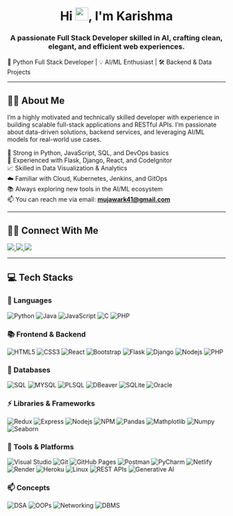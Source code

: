 <h1 align="center">Hi <img src="https://raw.githubusercontent.com/MartinHeinz/MartinHeinz/master/wave.gif" width="30px" height="30px">, I'm Karishma </h1>
<h3 align="center">A passionate Full Stack Developer skilled in AI, crafting clean, elegant, and efficient web experiences.</h3>
🚀 Python Full Stack Developer | 💡 AI/ML Enthusiast | 🛠️ Backend & Data Projects

---

## 🙋‍♂️ About Me

I’m a highly motivated and technically skilled developer with experience in building scalable full-stack applications and RESTful APIs. I’m passionate about data-driven solutions, backend services, and leveraging AI/ML models for real-world use cases.

🌟 Strong in Python, JavaScript, SQL, and DevOps basics  
🔧 Experienced with Flask, Django, React, and CodeIgnitor  
📈 Skilled in Data Visualization & Analytics  
☁️ Familiar with Cloud, Kubernetes, Jenkins, and GitOps  
📚 Always exploring new tools in the AI/ML ecosystem  
📫 You can reach me via email: **mujawark41@gmail.com**

---

## 🧑🏻 Connect With Me

<p align="left">
  <a href="https://regal-frangipane-74354a.netlify.app/">
    <img src="https://img.shields.io/badge/Portfolio-1AA260?style=for-the-badge&logo=About.me&logoColor=white" />
  </a>
   <a href="https://www.linkedin.com/in/karishma-mujawar-b17167243/">
    <img src="https://img.shields.io/badge/LinkedIn-0077B5?style=for-the-badge&logo=linkedin&logoColor=white" />
  </a>
  <!--<a href="">
    <img src="https://img.shields.io/badge/Twitter-1DA1F2?style=for-the-badge&logo=twitter&logoColor=white" />
  </a>
  <a href="">
    <img src="https://img.shields.io/badge/Medium-12100E?style=for-the-badge&logo=medium&logoColor=white" />
  </a> -->
  <a href="mailto:mujawark41@gmail.com">
    <img src="https://img.shields.io/badge/Gmail-D14836?style=for-the-badge&logo=gmail&logoColor=white" />
  </a>
</p>

---

## 💻 Tech Stacks

### 🚀 Languages
![Python](https://img.shields.io/badge/Python-3776AB?style=for-the-badge&logo=python&logoColor=white)
![Java](https://img.shields.io/badge/Java-ED8B00?style=for-the-badge&logo=java&logoColor=white)
![JavaScript](https://img.shields.io/badge/JavaScript-323330?style=for-the-badge&logo=javascript&logoColor=F7DF1E)
![C](https://img.shields.io/badge/C-00599C?style=for-the-badge&logo=c&logoColor=white)
![PHP](https://img.shields.io/badge/PHP-E34F26?style=for-the-badge&logo=php&logoColor=white)

###  📚 Frontend &  Backend
![HTML5](https://img.shields.io/badge/HTML5-E34F26?style=for-the-badge&logo=html5&logoColor=white)
![CSS3](https://img.shields.io/badge/CSS3-1572B6?style=for-the-badge&logo=css3&logoColor=white)
![React](https://img.shields.io/badge/React-20232A?style=for-the-badge&logo=react&logoColor=61DAFB)
![Bootstrap](https://img.shields.io/badge/Bootstrap-563D7C?style=for-the-badge&logo=bootstrap&logoColor=white)
![Flask](https://img.shields.io/badge/Flask-593D88?style=for-the-badge&logo=flask&logoColor=white)
![Django](https://img.shields.io/badge/Django-CB3837?style=for-the-badge&logo=django&logoColor=white)
![Nodejs](https://img.shields.io/badge/Node.js-339933?style=for-the-badge&logo=nodedotjs&logoColor=white)
![PHP](https://img.shields.io/badge/PHP-E34F26?style=for-the-badge&logo=php&logoColor=white)

### 🔧 Databases

![SQL](https://img.shields.io/badge/SQL-025E8C?style=for-the-badge&logo=postgresql&logoColor=white)
![MYSQL](https://img.shields.io/badge/MYSQL-CB3837?style=for-the-badge&logo=postgresql&logoColor=white)
![PLSQL](https://img.shields.io/badge/PLSQL-4EA94B?style=for-the-badge&logo=plsql&logoColor=white)
![DBeaver ](https://img.shields.io/badge/DBeaver-000000?style=for-the-badge&logo=dbeaver&logoColor=white)
![SQLite](https://img.shields.io/badge/SQLite-F05032?style=for-the-badge&logo=sqlite&logoColor=white)
![Oracle](https://img.shields.io/badge/Oracle-593D88?style=for-the-badge&logo=oracle&logoColor=white)

### ⚡ Libraries & Frameworks


![Redux](https://img.shields.io/badge/Redux-593D88?style=for-the-badge&logo=redux&logoColor=white)
![Express](https://img.shields.io/badge/Express.js-000000?style=for-the-badge&logo=express&logoColor=white)
![Nodejs](https://img.shields.io/badge/Node.js-339933?style=for-the-badge&logo=nodedotjs&logoColor=white)
![NPM](https://img.shields.io/badge/npm-CB3837?style=for-the-badge&logo=npm&logoColor=white)
![Pandas](https://img.shields.io/badge/Pandas-38B2AC?style=for-the-badge&logo=pandas-css&logoColor=white)
![Mathplotlib](https://img.shields.io/badge/Mathplotlib-ff6b81?style=for-the-badge&logo=openai&logoColor=white)
![Numpy](https://img.shields.io/badge/Numpy-FCC624?style=for-the-badge&logo=numpy&logoColor=black)
![Seaborn](https://img.shields.io/badge/Seaborn-025E8C?style=for-the-badge&logo=seaborn&logoColor=white)


### 🔧 Tools & Platforms

![Visual Studio](https://img.shields.io/badge/Visual_Studio-5C2D91?style=for-the-badge&logo=visual-studio&logoColor=white)
![Git](https://img.shields.io/badge/Git-F05032?style=for-the-badge&logo=git&logoColor=white)
![GitHub Pages](https://img.shields.io/badge/GitHub_Pages-121013?style=for-the-badge&logo=github&logoColor=white)
![Postman](https://img.shields.io/badge/Postman-FF6C37?style=for-the-badge&logo=Postman&logoColor=white)
![PyCharm](https://img.shields.io/badge/PyCharm-47A248?style=for-the-badge&logo=pycharm&logoColor=white)
![Netlify](https://img.shields.io/badge/Netlify-00C7B7?style=for-the-badge&logo=netlify&logoColor=white)
![Render](https://img.shields.io/badge/Render-000000?style=for-the-badge&logo=render&logoColor=white)
![Heroku](https://img.shields.io/badge/Heroku-430098?style=for-the-badge&logo=heroku&logoColor=white)
![Linux](https://img.shields.io/badge/Linux-FCC624?style=for-the-badge&logo=linux&logoColor=black)
![REST APIs](https://img.shields.io/badge/REST_APIs-005571?style=for-the-badge&logo=fastapi&logoColor=white)
![Generative AI](https://img.shields.io/badge/Generative_AI-ff6b81?style=for-the-badge&logo=openai&logoColor=white)
<!-- ![Slack](https://img.shields.io/badge/Slack-4A154B?style=for-the-badge&logo=slack&logoColor=white) -->

### 📫 Concepts

![DSA](https://img.shields.io/badge/DSA-FCC624?style=for-the-badge&logo=dsa&logoColor=black)
![OOPs](https://img.shields.io/badge/OOPs-ff6b81?style=for-the-badge&logo=linux&logoColor=black)
![Networking](https://img.shields.io/badge/Networking-000000?style=for-the-badge&logo=networking&logoColor=black)
![DBMS](https://img.shields.io/badge/DBMS-5C2D91?style=for-the-badge&logo=dbms&logoColor=black)
>